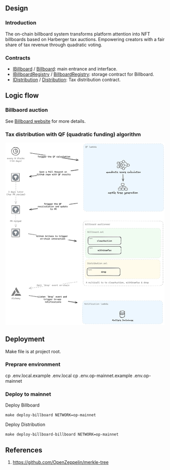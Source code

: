 ## Design

### Introduction

The on-chain billboard system transforms platform attention into NFT billboards based on Harberger tax auctions. Empowering creators with a fair share of tax revenue through quadratic voting.

### Contracts

- [IBillboard](./IBillboard.md) / [Billboard](./Billboard.md): main entrance and interface.
- [IBillboardRegistry](./IBillboardRegistry.md) / [BillboardRegistry](./BillboardRegistry.md): storage contract for Billboard.
- [IDistribution](./IDistribution.md) / [Distribution](./Distribution.md): Tax distribution contract.

## Logic flow

### Billbaord auction

See [Billboard website](https://matters.town) for more details.

### Tax distribution with QF (quadratic funding) algorithm

![distribution](./workflow.png)

## Deployment

Make file is at project root.

### Preprare environment

cp .env.local.example .env.local
cp .env.op-mainnet.example .env.op-mainnet

### Deploy to mainnet

Deploy Billboard

```
make deploy-billboard NETWORK=op-mainnet
```

Deploy Distribution

```
make deploy-billboard-billboard NETWORK=op-mainnet
```

## References

1. https://github.com/OpenZeppelin/merkle-tree
